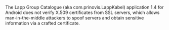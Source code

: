 The Lapp Group Catalogue (aka com.prinovis.LappKabel) application 1.4 for Android does not verify X.509 certificates from SSL servers, which allows man-in-the-middle attackers to spoof servers and obtain sensitive information via a crafted certificate.